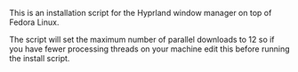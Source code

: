 
This is an installation script for the Hyprland window manager on top of Fedora Linux.

The script will set the maximum number of parallel downloads to 12 so if you have fewer processing threads on your machine edit this before running the install script.